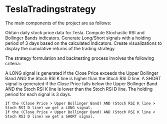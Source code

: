 # TeslaTradingstrategy

The main components of the project are as follows:

Obtain daily stock price data for Tesla.
Compute Stochastic RSI and Bollinger Bands indicators.
Generate Long/Short signals with a holding period of 3 days based on the calculated indicators.
Create visualizations to display the cumulative returns of the trading strategy.

The strategy formulation and backtesting process involves the following criteria:

A LONG signal is generated if the Close Price exceeds the Upper Bollinger Band AND the Stoch RSI K line is higher than the Stoch RSI D line.
A SHORT signal is generated if the Close Price falls below the Upper Bollinger Band AND the Stoch RSI K line is lower than the Stoch RSI D line.
The holding period for each signal is 3 days.

    If the (Close Price > Upper Bollinger Band) AND (Stoch RSI K line > Stoch RSI D line) we get a LONG signal.
    If the (Close Price < Upper Bollinger Band) AND (Stoch RSI K line < Stoch RSI D line) we get a SHORT signal.
    
    
